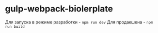 # gulp-webpack-biolerplate

Для запуска в режиме разработки - `npm run dev`
Для продакшена - `npm run build`